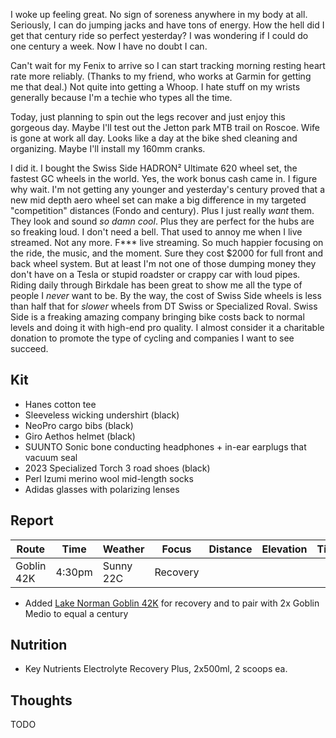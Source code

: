 I woke up feeling great. No sign of soreness anywhere in my body at all. Seriously, I can do jumping jacks and have tons of energy. How the hell did I get that century ride so perfect yesterday? I was wondering if I could do one century a week. Now I have no doubt I can.

Can't wait for my Fenix to arrive so I can start tracking morning resting heart rate more reliably. (Thanks to my friend, who works at Garmin for getting me that deal.) Not quite into getting a Whoop. I hate stuff on my wrists generally because I'm a techie who types all the time. 

Today, just planning to spin out the legs recover and just enjoy this gorgeous day. Maybe I'll test out the Jetton park MTB trail on Roscoe. Wife is gone at work all day. Looks like a day at the bike shed cleaning and organizing. Maybe I'll install my 160mm cranks.

I did it. I bought the Swiss Side HADRON² Ultimate 620 wheel set, the fastest GC wheels in the world. Yes, the work bonus cash came in. I figure why wait. I'm not getting any younger and yesterday's century proved that a new mid depth aero wheel set can make a big difference in my targeted "competition" distances (Fondo and century). Plus I just really _want_ them. They look and sound _so damn cool_. Plus they are perfect for the hubs are so freaking loud. I don't need a bell. That used to annoy me when I live streamed. Not any more. F*** live streaming. So much happier focusing on the ride, the music, and the moment. Sure they cost $2000 for full front and back wheel system. But at least I'm not one of those dumping money they don't have on a Tesla or stupid roadster or crappy car with loud pipes. Riding daily through Birkdale has been great to show me all the type of people I _never_ want to be. By the way, the cost of Swiss Side wheels is less than half that for _slower_ wheels from DT Swiss or Specialized Roval. Swiss Side is a freaking amazing company bringing bike costs back to normal levels and doing it with high-end pro quality. I almost consider it a charitable donation to promote the type of cycling and companies I want to see succeed.
## Kit

- Hanes cotton tee
- Sleeveless wicking undershirt (black)
- NeoPro cargo bibs (black)
- Giro Aethos helmet (black)
- SUUNTO Sonic bone conducting headphones + in-ear earplugs that vacuum seal
- 2023 Specialized Torch 3 road shoes (black)
- Perl Izumi merino wool mid-length socks
- Adidas glasses with polarizing lenses
## Report

| Route      | Time   | Weather   | Focus    | Distance | Elevation | Time | NPower | TSS |
| ---------- | ------ | --------- | -------- | -------- | --------- | ---- | ------ | --- |
| Goblin 42K | 4:30pm | Sunny 22C | Recovery |          |           |      | 150    |     |

- Added [Lake Norman Goblin 42K](https://www.strava.com/segments/38803916) for recovery and to pair with 2x Goblin Medio to equal a century
## Nutrition

- Key Nutrients Electrolyte Recovery Plus, 2x500ml, 2 scoops ea.
## Thoughts

TODO




